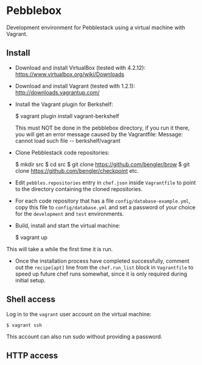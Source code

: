 # Pebblebox

Development environment for Pebblestack using a virtual machine with Vagrant.

## Install

- Download and install VirtualBox (tested with 4.2.12): https://www.virtualbox.org/wiki/Downloads

- Download and install Vagrant (tested with 1.2.1): http://downloads.vagrantup.com/

- Install the Vagrant plugin for Berkshelf:

    $ vagrant plugin install vagrant-berkshelf

    This must NOT be done in the pebblebox directory, if you run it there, you 
    will get an error message caused by the Vagrantfile:
    Message: cannot load such file -- berkshelf/vagrant

- Clone Pebblestack code repositories:

    $ mkdir src
    $ cd src
    $ git clone https://github.com/bengler/brow
    $ git clone https://github.com/bengler/checkpoint
    etc.

- Edit `pebbles.repositories` entry in `chef.json` inside `Vagrantfile`
  to point to the directory containing the cloned repositories.

- For each code repository that has a file `config/database-example.yml`,
  copy this file to `config/database.yml` and set a password of your
  choice for the `development` and `test` environments.

- Build, install and start the virtual machine:

    $ vagrant up

This will take a while the first time it is run.

- Once the installation process have completed successfully, comment out
  the `recipe[apt]` line from the `chef.run_list` block in `Vagrantfile`
  to speed up future chef runs somewhat, since it is only required during
  initial setup.

## Shell access

Log in to the `vagrant` user account on the virtual machine:

    $ vagrant ssh

This account can also run sudo without providing a password.

## HTTP access
